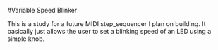 #Variable Speed Blinker

This is a study for a future MIDI step_sequencer I plan on building.  It basically just allows the user to set a blinking speed of an LED using a simple knob.